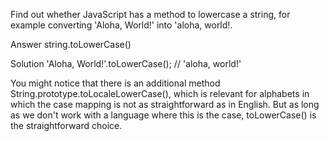 Find out whether JavaScript has a method to lowercase a string, for example converting 'Aloha, World!' into 'aloha, world!.

Answer
string.toLowerCase()

Solution
'Aloha, World!'.toLowerCase(); // 'aloha, world!'

You might notice that there is an additional method String.prototype.toLocaleLowerCase(), which is relevant for alphabets in which the case mapping is not as straightforward as in English. But as long as we don't work with a language where this is the case, toLowerCase() is the straightforward choice.